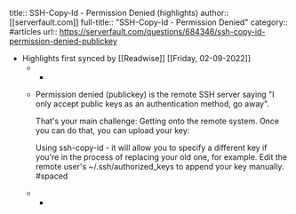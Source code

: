 title:: SSH-Copy-Id - Permission Denied (highlights)
author:: [[serverfault.com]]
full-title:: "SSH-Copy-Id - Permission Denied"
category:: #articles
url:: https://serverfault.com/questions/684346/ssh-copy-id-permission-denied-publickey

- Highlights first synced by [[Readwise]] [[Friday, 02-09-2022]]
	- -
	- Permission denied (publickey) is the remote SSH server saying "I only accept public keys as an authentication method, go away".
	  
	  That's your main challenge: Getting onto the remote system. Once you can do that, you can upload your key:
	  
	  
	  Using ssh-copy-id - it will allow you to specify a different key if you're in the process of replacing your old one, for example.
	  Edit the remote user's ~/.ssh/authorized_keys to append your key manually. #spaced
	- -